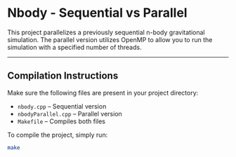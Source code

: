 # Nbody - Sequential vs Parallel

This project parallelizes a previously sequential n-body gravitational simulation. The parallel version utilizes OpenMP to allow you to run the simulation with a specified number of threads.

---

##  Compilation Instructions

Make sure the following files are present in your project directory:

- `nbody.cpp` – Sequential version
- `nbodyParallel.cpp` – Parallel version
- `Makefile` – Compiles both files

To compile the project, simply run:

```bash
make
